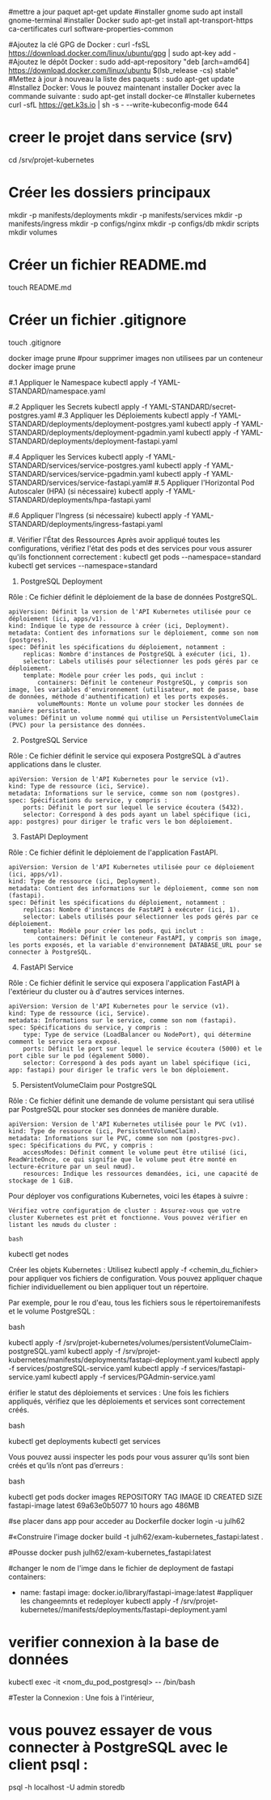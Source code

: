 #mettre a jour paquet
apt-get update
#installer gnome
sudo apt install gnome-terminal
#installer Docker
sudo apt-get install apt-transport-https ca-certificates curl software-properties-common

#Ajoutez la clé GPG de Docker :
curl -fsSL https://download.docker.com/linux/ubuntu/gpg | sudo apt-key add -
#Ajoutez le dépôt Docker :
sudo add-apt-repository "deb [arch=amd64] https://download.docker.com/linux/ubuntu $(lsb_release -cs) stable"
#Mettez à jour à nouveau la liste des paquets :
sudo apt-get update
#Installez Docker: Vous le pouvez maintenant installer Docker avec la commande suivante :
sudo apt-get install docker-ce
#Installer kubernetes
 curl -sfL https://get.k3s.io | sh -s - --write-kubeconfig-mode 644
# creer le projet dans service (srv)
cd /srv/projet-kubernetes


# Créer les dossiers principaux
mkdir -p manifests/deployments
mkdir -p manifests/services
mkdir -p manifests/ingress
mkdir -p configs/nginx
mkdir -p configs/db
mkdir scripts
mkdir volumes

# Créer un fichier README.md
touch README.md

# Créer un fichier .gitignore
touch .gitignore

docker image prune
#pour supprimer images non utilisees par un conteneur
docker image prune

#.1 Appliquer le Namespace
kubectl apply -f YAML-STANDARD/namespace.yaml

#.2 Appliquer les Secrets
kubectl apply -f YAML-STANDARD/secret-postgres.yaml
#.3 Appliquer les Déploiements
kubectl apply -f YAML-STANDARD/deployments/deployment-postgres.yaml
kubectl apply -f YAML-STANDARD/deployments/deployment-pgadmin.yaml
kubectl apply -f YAML-STANDARD/deployments/deployment-fastapi.yaml

#.4 Appliquer les Services
kubectl apply -f YAML-STANDARD/services/service-postgres.yaml
kubectl apply -f YAML-STANDARD/services/service-pgadmin.yaml
kubectl apply -f YAML-STANDARD/services/service-fastapi.yaml#
#.5 Appliquer l'Horizontal Pod Autoscaler (HPA) (si nécessaire)
kubectl apply -f YAML-STANDARD/deployments/hpa-fastapi.yaml

#.6 Appliquer l'Ingress (si nécessaire)
kubectl apply -f YAML-STANDARD/deployments/ingress-fastapi.yaml

#. Vérifier l'État des Ressources
Après avoir appliqué toutes les configurations, vérifiez l'état des pods et des services pour vous assurer qu'ils fonctionnent correctement :
kubectl get pods --namespace=standard
kubectl get services --namespace=standard
 
1. PostgreSQL Deployment

Rôle : Ce fichier définit le déploiement de la base de données PostgreSQL.

    apiVersion: Définit la version de l'API Kubernetes utilisée pour ce déploiement (ici, apps/v1).
    kind: Indique le type de ressource à créer (ici, Deployment).
    metadata: Contient des informations sur le déploiement, comme son nom (postgres).
    spec: Définit les spécifications du déploiement, notamment :
        replicas: Nombre d'instances de PostgreSQL à exécuter (ici, 1).
        selector: Labels utilisés pour sélectionner les pods gérés par ce déploiement.
        template: Modèle pour créer les pods, qui inclut :
            containers: Définit le conteneur PostgreSQL, y compris son image, les variables d'environnement (utilisateur, mot de passe, base de données, méthode d'authentification) et les ports exposés.
            volumeMounts: Monte un volume pour stocker les données de manière persistante.
    volumes: Définit un volume nommé qui utilise un PersistentVolumeClaim (PVC) pour la persistance des données.

2. PostgreSQL Service

Rôle : Ce fichier définit le service qui exposera PostgreSQL à d'autres applications dans le cluster.

    apiVersion: Version de l'API Kubernetes pour le service (v1).
    kind: Type de ressource (ici, Service).
    metadata: Informations sur le service, comme son nom (postgres).
    spec: Spécifications du service, y compris :
        ports: Définit le port sur lequel le service écoutera (5432).
        selector: Correspond à des pods ayant un label spécifique (ici, app: postgres) pour diriger le trafic vers le bon déploiement.

3. FastAPI Deployment

Rôle : Ce fichier définit le déploiement de l'application FastAPI.

    apiVersion: Version de l'API Kubernetes utilisée pour ce déploiement (ici, apps/v1).
    kind: Type de ressource (ici, Deployment).
    metadata: Contient des informations sur le déploiement, comme son nom (fastapi).
    spec: Définit les spécifications du déploiement, notamment :
        replicas: Nombre d'instances de FastAPI à exécuter (ici, 1).
        selector: Labels utilisés pour sélectionner les pods gérés par ce déploiement.
        template: Modèle pour créer les pods, qui inclut :
            containers: Définit le conteneur FastAPI, y compris son image, les ports exposés, et la variable d'environnement DATABASE_URL pour se connecter à PostgreSQL.

4. FastAPI Service

Rôle : Ce fichier définit le service qui exposera l'application FastAPI à l'extérieur du cluster ou à d'autres services internes.

    apiVersion: Version de l'API Kubernetes pour le service (v1).
    kind: Type de ressource (ici, Service).
    metadata: Informations sur le service, comme son nom (fastapi).
    spec: Spécifications du service, y compris :
        type: Type de service (LoadBalancer ou NodePort), qui détermine comment le service sera exposé.
        ports: Définit le port sur lequel le service écoutera (5000) et le port cible sur le pod (également 5000).
        selector: Correspond à des pods ayant un label spécifique (ici, app: fastapi) pour diriger le trafic vers le bon déploiement.

5. PersistentVolumeClaim pour PostgreSQL

Rôle : Ce fichier définit une demande de volume persistant qui sera utilisé par PostgreSQL pour stocker ses données de manière durable.

    apiVersion: Version de l'API Kubernetes utilisée pour le PVC (v1).
    kind: Type de ressource (ici, PersistentVolumeClaim).
    metadata: Informations sur le PVC, comme son nom (postgres-pvc).
    spec: Spécifications du PVC, y compris :
        accessModes: Définit comment le volume peut être utilisé (ici, ReadWriteOnce, ce qui signifie que le volume peut être monté en lecture-écriture par un seul nœud).
        resources: Indique les ressources demandées, ici, une capacité de stockage de 1 GiB.
Pour déployer vos configurations Kubernetes, voici les étapes à suivre :

    Vérifiez votre configuration de cluster : Assurez-vous que votre cluster Kubernetes est prêt et fonctionne. Vous pouvez vérifier en listant les nœuds du cluster :

    bash

kubectl get nodes

Créer les objets Kubernetes : Utilisez kubectl apply -f <chemin_du_fichier> pour appliquer vos fichiers de configuration. Vous pouvez appliquer chaque fichier individuellement ou bien appliquer tout un répertoire.

Par exemple, pour le rou d'eau, tous les fichiers sous le répertoiremanifests et le volume PostgreSQL :

bash

kubectl apply -f /srv/projet-kubernetes/volumes/persistentVolumeClaim-postgreSQL.yaml
kubectl apply -f /srv/projet-kubernetes/manifests/deployments/fastapi-deployment.yaml
kubectl apply -f services/postgreSQL-service.yaml
kubectl apply -f services/fastapi-service.yaml
kubectl apply -f services/PGAdmin-service.yaml


érifier le statut des déploiements et services : Une fois les fichiers appliqués, vérifiez que les déploiements et services sont correctement créés.

bash

kubectl get deployments
kubectl get services

Vous pouvez aussi inspecter les pods pour vous assurer qu’ils sont bien créés et qu’ils n’ont pas d’erreurs :

bash

kubectl get pods
docker images
REPOSITORY      TAG       IMAGE ID       CREATED        SIZE
fastapi-image   latest    69a63e0b5077   10 hours ago   486MB



#se placer dans app pour acceder au Dockerfile
docker login -u julh62

#«Construire l'image
docker build -t julh62/exam-kubernetes_fastapi:latest .

#Pousse
docker push julh62/exam-kubernetes_fastapi:latest

#changer le nom de l'imge dans le fichier de deployment de fastapi
containers:
- name: fastapi
  image: docker.io/library/fastapi-image:latest 
#appliquer les changeemnts et redeployer
 kubectl apply -f /srv/projet-kubernetes//manifests/deployments/fastapi-deployment.yaml

# verifier connexion à la base de données
kubectl exec -it <nom_du_pod_postgresql> -- /bin/bash

#Tester la Connexion : Une fois à l'intérieur,
# vous pouvez essayer de vous connecter à PostgreSQL avec le client psql :
psql -h localhost -U admin storedb
